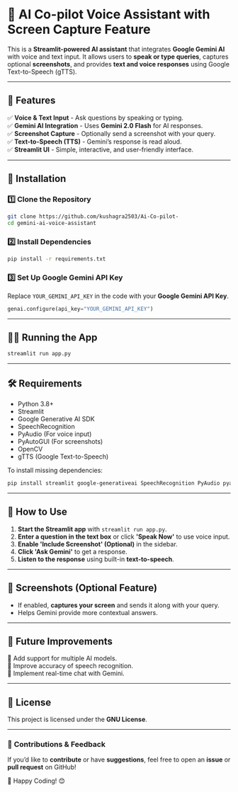 # 💬 AI Co-pilot Voice Assistant with Screen Capture Feature

This is a **Streamlit-powered AI assistant** that integrates **Google Gemini AI** with voice and text input. It allows users to **speak or type queries**, captures optional **screenshots**, and provides **text and voice responses** using Google Text-to-Speech (gTTS).

---

## 🚀 Features
✅ **Voice & Text Input** - Ask questions by speaking or typing.  
✅ **Gemini AI Integration** - Uses **Gemini 2.0 Flash** for AI responses.  
✅ **Screenshot Capture** - Optionally send a screenshot with your query.  
✅ **Text-to-Speech (TTS)** - Gemini’s response is read aloud.  
✅ **Streamlit UI** - Simple, interactive, and user-friendly interface.

---

## 📌 Installation
### **1️⃣ Clone the Repository**
```bash
git clone https://github.com/kushagra2503/Ai-Co-pilot-
cd gemini-ai-voice-assistant
```

### **2️⃣ Install Dependencies**
```bash
pip install -r requirements.txt
```

### **3️⃣ Set Up Google Gemini API Key**
Replace `YOUR_GEMINI_API_KEY` in the code with your **Google Gemini API Key**.

```python
genai.configure(api_key="YOUR_GEMINI_API_KEY")
```

---

## 🏃‍♂️ Running the App
```bash
streamlit run app.py
```

---

## 🛠️ Requirements
- Python 3.8+
- Streamlit
- Google Generative AI SDK
- SpeechRecognition
- PyAudio (For voice input)
- PyAutoGUI (For screenshots)
- OpenCV
- gTTS (Google Text-to-Speech)

To install missing dependencies:
```bash
pip install streamlit google-generativeai SpeechRecognition PyAudio pyautogui opencv-python gtts numpy
```

---

## 🎤 How to Use
1. **Start the Streamlit app** with `streamlit run app.py`.
2. **Enter a question in the text box** or click **'Speak Now'** to use voice input.
3. **Enable 'Include Screenshot' (Optional)** in the sidebar.
4. **Click 'Ask Gemini'** to get a response.
5. **Listen to the response** using built-in **text-to-speech**.

---

## 📸 Screenshots (Optional Feature)
- If enabled, **captures your screen** and sends it along with your query.
- Helps Gemini provide more contextual answers.

---

## 🤖 Future Improvements
🔹 Add support for multiple AI models.  
🔹 Improve accuracy of speech recognition.  
🔹 Implement real-time chat with Gemini.  

---

## 📜 License
This project is licensed under the **GNU License**.

---

### 🎯 **Contributions & Feedback**
If you’d like to **contribute** or have **suggestions**, feel free to open an **issue** or **pull request** on GitHub!

🚀 Happy Coding! 😊

